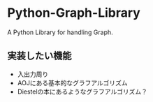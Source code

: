 # Python-Graph-Library
A Python Library for handling Graph.

## 実装したい機能
- 入出力周り
- AOJにある基本的なグラフアルゴリズム
- Diestelの本にあるようなグラフアルゴリズム？
